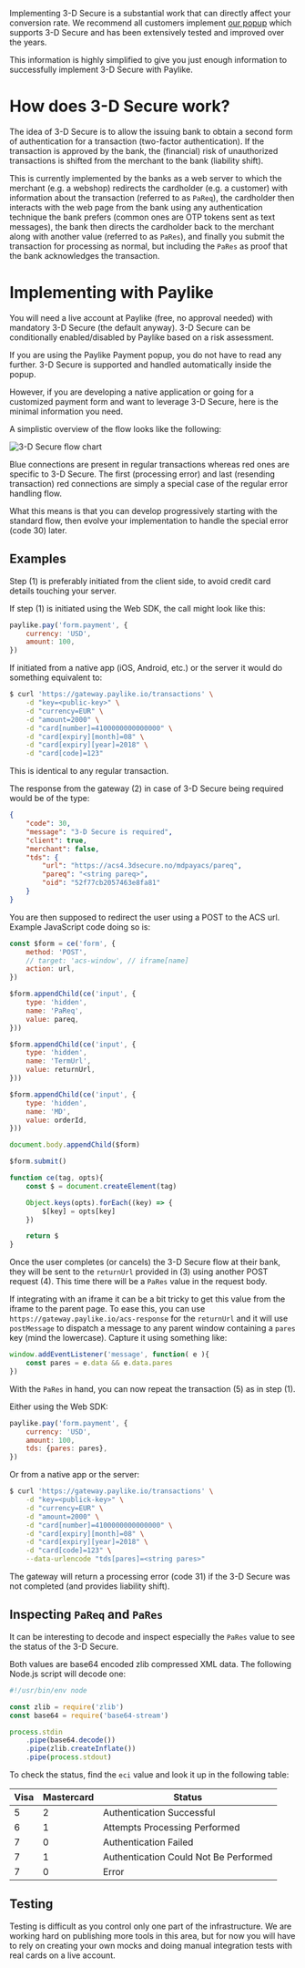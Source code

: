 Implementing 3-D Secure is a substantial work that can directly affect
your conversion rate. We recommend all customers implement
[our popup](https://github.com/paylike/sdk) which supports 3-D Secure and has
been extensively tested and improved over the years.

This information is highly simplified to give you just enough
information to successfully implement 3-D Secure with Paylike.

# How does 3-D Secure work?

The idea of 3-D Secure is to allow the issuing bank to obtain a second form of
authentication for a transaction (two-factor authentication). If the
transaction is approved by the bank, the (financial) risk of unauthorized
transactions is shifted from the merchant to the bank (liability shift).

This is currently implemented by the banks as a web server to which the
merchant (e.g. a webshop) redirects the cardholder (e.g. a customer) with
information about the transaction (referred to as `PaReq`), the cardholder
then interacts with the web page from the bank using any authentication
technique the bank prefers (common ones are OTP tokens sent as text messages),
the bank then directs the cardholder back to the merchant along with another
value (referred to as `PaRes`), and finally you submit the transaction for
processing as normal, but including the `PaRes` as proof that the bank
acknowledges the transaction.

# Implementing with Paylike

You will need a live account at Paylike (free, no approval needed) with
mandatory 3-D Secure (the default anyway). 3-D Secure can be conditionally
enabled/disabled by Paylike based on a risk assessment.

If you are using the Paylike Payment popup, you do not have to read any
further. 3-D Secure is supported and handled automatically inside the popup.

However, if you are developing a native application or going for a customized
payment form and want to leverage 3-D Secure, here is the minimal information
you need.

A simplistic overview of the flow looks like the following:

![3-D Secure flow chart](flow.png)

Blue connections are present in regular transactions whereas red ones are
specific to 3-D Secure. The first (processing error) and last (resending
transaction) red connections are simply a special case of the regular error
handling flow.

What this means is that you can develop progressively starting with the
standard flow, then evolve your implementation to handle the special error
(code 30) later.

## Examples

Step (1) is preferably initiated from the client side, to avoid credit card
details touching your server.

If step (1) is initiated using the Web SDK, the call might look like this:

```js
paylike.pay('form.payment', {
	currency: 'USD',
	amount: 100,
})
```

If initiated from a native app (iOS, Android, etc.) or the server it would do
something equivalent to:

```sh
$ curl 'https://gateway.paylike.io/transactions' \
	-d "key=<public-key>" \
	-d "currency=EUR" \
	-d "amount=2000" \
	-d "card[number]=4100000000000000" \
	-d "card[expiry][month]=08" \
	-d "card[expiry][year]=2018" \
	-d "card[code]=123"
```

This is identical to any regular transaction.

The response from the gateway (2) in case of 3-D Secure being required would
be of the type:

```json
{
	"code": 30,
	"message": "3-D Secure is required",
	"client": true,
	"merchant": false,
	"tds": {
		"url": "https://acs4.3dsecure.no/mdpayacs/pareq",
		"pareq": "<string pareq>",
		"oid": "52f77cb2057463e8fa81"
	}
}
```

You are then supposed to redirect the user using a POST to the ACS url.
Example JavaScript code doing so is:

```js
const $form = ce('form', {
	method: 'POST',
	// target: 'acs-window', // iframe[name]
	action: url,
})

$form.appendChild(ce('input', {
	type: 'hidden',
	name: 'PaReq',
	value: pareq,
}))

$form.appendChild(ce('input', {
	type: 'hidden',
	name: 'TermUrl',
	value: returnUrl,
}))

$form.appendChild(ce('input', {
	type: 'hidden',
	name: 'MD',
	value: orderId,
}))

document.body.appendChild($form)

$form.submit()

function ce(tag, opts){
	const $ = document.createElement(tag)

	Object.keys(opts).forEach((key) => {
		$[key] = opts[key]
	})

	return $
}
```

Once the user completes (or cancels) the 3-D Secure flow at their bank, they
will be sent to the `returnUrl` provided in (3) using another POST request
(4). This time there will be a `PaRes` value in the request body.

If integrating with an iframe it can be a bit tricky to get this value from
the iframe to the parent page. To ease this, you can use
`https://gateway.paylike.io/acs-response` for the `returnUrl` and it will use
`postMessage` to dispatch a message to any parent window containing a `pares`
key (mind the lowercase). Capture it using something like:

```js
window.addEventListener('message', function( e ){
	const pares = e.data && e.data.pares
})
```

With the `PaRes` in hand, you can now repeat the transaction (5) as in step
(1).

Either using the Web SDK:

```js
paylike.pay('form.payment', {
	currency: 'USD',
	amount: 100,
	tds: {pares: pares},
})
```

Or from a native app or the server:

```sh
$ curl 'https://gateway.paylike.io/transactions' \
	-d "key=<publick-key>" \
	-d "currency=EUR" \
	-d "amount=2000" \
	-d "card[number]=4100000000000000" \
	-d "card[expiry][month]=08" \
	-d "card[expiry][year]=2018" \
	-d "card[code]=123" \
	--data-urlencode "tds[pares]=<string pares>"
```

The gateway will return a processing error (code 31) if the 3-D Secure was not
completed (and provides liability shift).

## Inspecting `PaReq` and `PaRes`

It can be interesting to decode and inspect especially the `PaRes` value to
see the status of the 3-D Secure.

Both values are base64 encoded zlib compressed XML data. The following Node.js
script will decode one:


```js
#!/usr/bin/env node

const zlib = require('zlib')
const base64 = require('base64-stream')

process.stdin
	.pipe(base64.decode())
	.pipe(zlib.createInflate())
	.pipe(process.stdout)
```

To check the status, find the `eci` value and look it up in the following
table:

Visa | Mastercard | Status
--- | --- | ---
5 | 2 | Authentication Successful
6 | 1 | Attempts Processing Performed
7 | 0 | Authentication Failed
7 | 1 | Authentication Could Not Be Performed
7 | 0 | Error

## Testing

Testing is difficult as you control only one part of the infrastructure. We
are working hard on publishing more tools in this area, but for now you will
have to rely on creating your own mocks and doing manual integration tests
with real cards on a live account.
